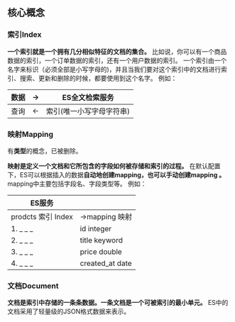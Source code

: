 ## 核心概念
### 索引Index
**一个索引就是一个拥有几分相似特征的文档的集合。** 比如说，你可以有一个商品数据的索引，一个订单数据的索引，还有一个用户数据的索引。
一个索引由一个名字来标识（必须全部是小写字母的)，并且当我们要对这个索引中的文档进行索引、搜索、更新和删除的时候，都要使用到这个名字。
例如：

| 数据 |  ->    | ES全文检索服务 |
| ---- | ---- | -------------- |
| 查询 | <- |      索引(唯一小写字母字符串)|
 
### 映射Mapping
有**类型**的概念，已被删除。

**映射是定义一个文档和它所包含的字段如何被存储和索引的过程。** 在默认配置下，ES可以根据插入的数据**自动地创建mapping，也可以手动创建mapping 。** mapping中主要包括字段名、字段类型等。
例如：

| ES服务              |                 |
| ----------------- | --------------- |
| prodcts  索引 Index | ->mapping 映射    |
| 1. _ _ _          | id integer      |
| 2. _ _ _          | title keyword   |
| 3. _ _ _          | price double    |
| 4. _ _ _          | created_at date |
 
### 文档Document
**文档是索引中存储的一条条数据。一条文档是一个可被索引的最小单元。** ES中的文档采用了轻量级的JSON格式数据来表示。
